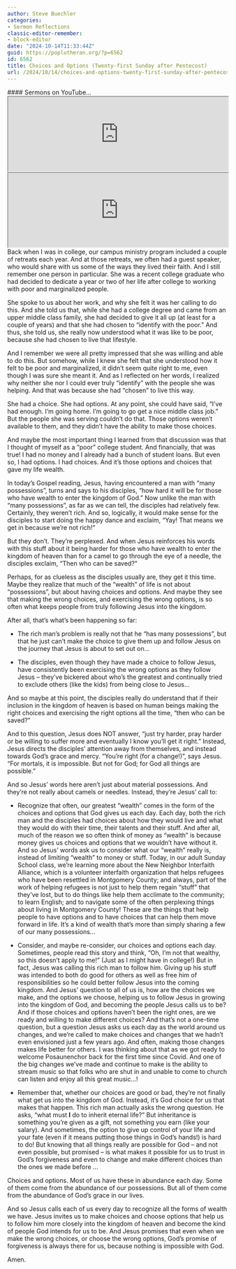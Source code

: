 ```yaml
---
author: Steve Buechler
categories:
- Sermon Reflections
classic-editor-remember:
- block-editor
date: "2024-10-14T11:33:44Z"
guid: https://poplutheran.org/?p=6562
id: 6562
title: Choices and Options (Twenty-first Sunday after Pentecost)
url: /2024/10/14/choices-and-options-twenty-first-sunday-after-pentecost/
---
```


<div class="wp-block-columns is-layout-flex wp-container-core-columns-is-layout-144 wp-block-columns-is-layout-flex"><div class="wp-block-column is-layout-flow wp-block-column-is-layout-flow">#### Sermons on YouTube…

</div></div><div class="wp-block-columns is-layout-flex wp-container-core-columns-is-layout-145 wp-block-columns-is-layout-flex"><div class="wp-block-column is-layout-flow wp-block-column-is-layout-flow"><iframe height="170" loading="lazy" src="https://youtube.com/embed/UnvGY-gBPpQ" width="100%"></iframe></div><div class="wp-block-column is-layout-flow wp-block-column-is-layout-flow"><iframe height="170" loading="lazy" src="https://youtube.com/embed/fPHIbi451Fw" width="100%"></iframe></div></div>Back when I was in college, our campus ministry program included a couple of retreats each year. And at those retreats, we often had a guest speaker, who would share with us some of the ways they lived their faith. And I still remember one person in particular. She was a recent college graduate who had decided to dedicate a year or two of her life after college to working with poor and marginalized people.

She spoke to us about her work, and why she felt it was her calling to do this. And she told us that, while she had a college degree and came from an upper middle class family, she had decided to give it all up (at least for a couple of years) and that she had chosen to “identify with the poor.” And thus, she told us, she really now understood what it was like to be poor, because she had chosen to live that lifestyle.

And I remember we were all pretty impressed that she was willing and able to do this. But somehow, while I knew she felt that she understood how it felt to be poor and marginalized, it didn’t seem quite right to me, even though I was sure she meant it. And as I reflected on her words, I realized why neither she nor I could ever truly “identify” with the people she was helping. And that was because she had “chosen” to live this way.

She had a choice. She had options. At any point, she could have said, “I’ve had enough. I’m going home. I’m going to go get a nice middle class job.” But the people she was serving couldn’t do that. Those options weren’t available to them, and they didn’t have the ability to make those choices.

And maybe the most important thing I learned from that discussion was that I thought of myself as a “poor” college student. And financially, that was true! I had no money and I already had a bunch of student loans. But even so, I had options. I had choices. And it’s those options and choices that gave my life wealth.

In today’s Gospel reading, Jesus, having encountered a man with “many possessions”, turns and says to his disciples, “how hard it will be for those who have wealth to enter the kingdom of God.” Now unlike the man with “many possessions”, as far as we can tell, the disciples had relatively few. Certainly, they weren’t rich. And so, logically, it would make sense for the disciples to start doing the happy dance and exclaim, “Yay! That means we get in because we’re not rich!”

But they don’t. They’re perplexed. And when Jesus reinforces his words with this stuff about it being harder for those who have wealth to enter the kingdom of heaven than for a camel to go through the eye of a needle, the disciples exclaim, “Then who can be saved?”

Perhaps, for as clueless as the disciples usually are, they get it this time. Maybe they realize that much of the “wealth” of life is not about “possessions”, but about having choices and options. And maybe they see that making the wrong choices, and exercising the wrong options, is so often what keeps people from truly following Jesus into the kingdom.

After all, that’s what’s been happening so far:

- The rich man’s problem is really not that he “has many possessions”, but that he just can’t make the choice to give them up and follow Jesus on the journey that Jesus is about to set out on…

- The disciples, even though they have made a choice to follow Jesus, have consistently been exercising the wrong options as they follow Jesus – they’ve bickered about who’s the greatest and continually tried to exclude others (like the kids) from being close to Jesus…

And so maybe at this point, the disciples really do understand that if their inclusion in the kingdom of heaven is based on human beings making the right choices and exercising the right options all the time, “then who can be saved?”

And to this question, Jesus does NOT answer, “just try harder, pray harder or be willing to suffer more and eventually I know you’ll get it right.” Instead, Jesus directs the disciples’ attention away from themselves, and instead towards God’s grace and mercy. “You’re right (for a change!)”, says Jesus. “For mortals, it is impossible. But not for God; for God all things are possible.”

And so Jesus’ words here aren’t just about material possessions. And they’re not really about camels or needles. Instead, they’re Jesus’ call to:

- Recognize that often, our greatest “wealth” comes in the form of the choices and options that God gives us each day. Each day, both the rich man and the disciples had choices about how they would live and what they would do with their time, their talents and their stuff. And after all, much of the reason we so often think of money as “wealth” is because money gives us choices and options that we wouldn’t have without it. And so Jesus’ words ask us to consider what our “wealth” really is, instead of limiting “wealth” to money or stuff. Today, in our adult Sunday School class, we’re learning more about the New Neighbor Interfaith Alliance, which is a volunteer interfaith organization that helps refugees who have been resettled in Montgomery County; and always, part of the work of helping refugees is not just to help them regain “stuff” that they’ve lost, but to do things like help them acclimate to the community; to learn English; and to navigate some of the often perplexing things about living in Montgomery County! These are the things that help people to have options and to have choices that can help them move forward in life. It’s a kind of wealth that’s more than simply sharing a few of our many possessions…

- Consider, and maybe re-consider, our choices and options each day. Sometimes, people read this story and think, “Oh, I’m not that wealthy, so this doesn’t apply to me!” (Just as I might have in college!) But in fact, Jesus was calling this rich man to follow him. Giving up his stuff was intended to both do good for others as well as free him of responsibilities so he could better follow Jesus into the coming kingdom. And Jesus’ question to all of us is, how are the choices we make, and the options we choose, helping us to follow Jesus in growing into the kingdom of God, and becoming the people Jesus calls us to be? And if those choices and options haven’t been the right ones, are we ready and willing to make different choices? And that’s not a one-time question, but a question Jesus asks us each day as the world around us changes, and we’re called to make choices and changes that we hadn’t even envisioned just a few years ago. And often, making those changes makes life better for others. I was thinking about that as we got ready to welcome Posaunenchor back for the first time since Covid. And one of the big changes we’ve made and continue to make is the ability to stream music so that folks who are shut in and unable to come to church can listen and enjoy all this great music…!

- Remember that, whether our choices are good or bad, they’re not finally what get us into the kingdom of God. Instead, it’s God choice for us that makes that happen. This rich man actually asks the wrong question. He asks, “what must **I** do to inherit eternal life?” But inheritance is something you’re given as a gift, not something you earn (like your salary). And sometimes, the option to give up control of your life and your fate (even if it means putting those things in God’s hands!) is hard to do! But knowing that all things really are possible for God – and not even possible, but promised – is what makes it possible for us to trust in God’s forgiveness and even to change and make different choices than the ones we made before …

Choices and options. Most of us have these in abundance each day. Some of them come from the abundance of our possessions. But all of them come from the abundance of God’s grace in our lives.

And so Jesus calls each of us every day to recognize all the forms of wealth we have. Jesus invites us to make choices and choose options that help us to follow him more closely into the kingdom of heaven and become the kind of people God intends for us to be. And Jesus promises that even when we make the wrong choices, or choose the wrong options, God’s promise of forgiveness is always there for us, because nothing is impossible with God.

Amen.